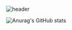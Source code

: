 ![header](https://capsule-render.vercel.app/api?type=waving&color=auto&height=250&section=header&text=Welcom%20to%20Soyun's%20GitHub&fontSize=60&animation=scaleIn)

![Anurag's GitHub stats](https://github-readme-stats.vercel.app/api?username=ss990321&show_icons=true&theme=radical)
